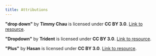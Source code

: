 ```yaml
---
title: Attributions
---
```


**"drop down"** by **Timmy Chau** is licensed under **CC BY 3.0**. [Link to resource](https://thenounproject.com/icon/drop-down-1786994/).

**"Dropdown"** by **Trident** is licensed under **CC BY 3.0**. [Link to resource](https://thenounproject.com/icon/dropdown-1270377/).

**"Plus"** by **Hasan** is licensed under **CC BY 3.0**. [Link to resource](https://thenounproject.com/icon/plus-2766841/).
